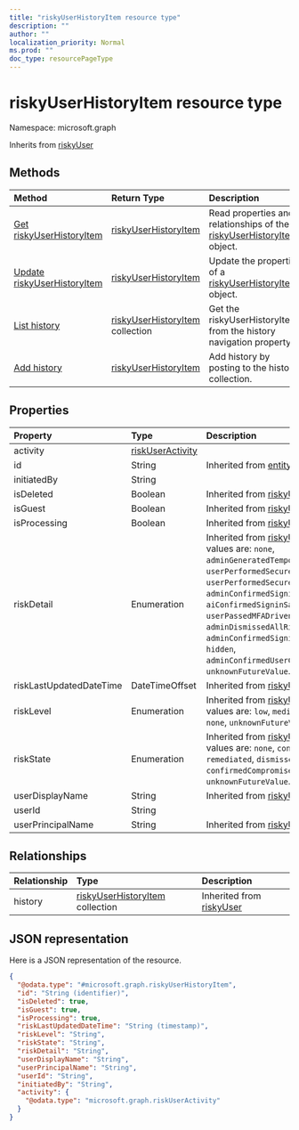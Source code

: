 ```yaml
---
title: "riskyUserHistoryItem resource type"
description: ""
author: ""
localization_priority: Normal
ms.prod: ""
doc_type: resourcePageType
---
```


# riskyUserHistoryItem resource type


Namespace: microsoft.graph




Inherits from [riskyUser](../resources/riskyuser.md)

## Methods
|Method|Return Type|Description|
|:---|:---|:---|
|[Get riskyUserHistoryItem](../api/riskyuserhistoryitem-get.md)|[riskyUserHistoryItem](../resources/riskyuserhistoryitem.md)|Read properties and relationships of the [riskyUserHistoryItem](../resources/riskyuserhistoryitem.md) object.|
|[Update riskyUserHistoryItem](../api/riskyuserhistoryitem-update.md)|[riskyUserHistoryItem](../resources/riskyuserhistoryitem.md)|Update the properties of a [riskyUserHistoryItem](../resources/riskyuserhistoryitem.md) object.|
|[List history](../api/riskyuserhistoryitem-list-history.md)|[riskyUserHistoryItem](../resources/riskyuserhistoryitem.md) collection|Get the riskyUserHistoryItems from the history navigation property.|
|[Add history](../api/riskyuserhistoryitem-post-history.md)|[riskyUserHistoryItem](../resources/riskyuserhistoryitem.md)|Add history by posting to the history collection.|

## Properties
|Property|Type|Description|
|:---|:---|:---|
|activity|[riskUserActivity](../resources/riskuseractivity.md)||
|id|String| Inherited from [entity](../resources/entity.md)|
|initiatedBy|String||
|isDeleted|Boolean| Inherited from [riskyUser](../resources/riskyuser.md)|
|isGuest|Boolean| Inherited from [riskyUser](../resources/riskyuser.md)|
|isProcessing|Boolean| Inherited from [riskyUser](../resources/riskyuser.md)|
|riskDetail|Enumeration| Inherited from [riskyUser](../resources/riskyuser.md). Possible values are: `none`, `adminGeneratedTemporaryPassword`, `userPerformedSecuredPasswordChange`, `userPerformedSecuredPasswordReset`, `adminConfirmedSigninSafe`, `aiConfirmedSigninSafe`, `userPassedMFADrivenByRiskBasedPolicy`, `adminDismissedAllRiskForUser`, `adminConfirmedSigninCompromised`, `hidden`, `adminConfirmedUserCompromised`, `unknownFutureValue`.|
|riskLastUpdatedDateTime|DateTimeOffset| Inherited from [riskyUser](../resources/riskyuser.md)|
|riskLevel|Enumeration| Inherited from [riskyUser](../resources/riskyuser.md). Possible values are: `low`, `medium`, `high`, `hidden`, `none`, `unknownFutureValue`.|
|riskState|Enumeration| Inherited from [riskyUser](../resources/riskyuser.md). Possible values are: `none`, `confirmedSafe`, `remediated`, `dismissed`, `atRisk`, `confirmedCompromised`, `unknownFutureValue`.|
|userDisplayName|String| Inherited from [riskyUser](../resources/riskyuser.md)|
|userId|String||
|userPrincipalName|String| Inherited from [riskyUser](../resources/riskyuser.md)|

## Relationships
|Relationship|Type|Description|
|:---|:---|:---|
|history|[riskyUserHistoryItem](../resources/riskyuserhistoryitem.md) collection| Inherited from [riskyUser](../resources/riskyuser.md)|

## JSON representation
Here is a JSON representation of the resource.
<!-- {
  "blockType": "resource",
  "keyProperty": "id",
  "@odata.type": "microsoft.graph.riskyUserHistoryItem",
  "baseType": "microsoft.graph.riskyUser",
  "openType": false
}
-->
``` json
{
  "@odata.type": "#microsoft.graph.riskyUserHistoryItem",
  "id": "String (identifier)",
  "isDeleted": true,
  "isGuest": true,
  "isProcessing": true,
  "riskLastUpdatedDateTime": "String (timestamp)",
  "riskLevel": "String",
  "riskState": "String",
  "riskDetail": "String",
  "userDisplayName": "String",
  "userPrincipalName": "String",
  "userId": "String",
  "initiatedBy": "String",
  "activity": {
    "@odata.type": "microsoft.graph.riskUserActivity"
  }
}
```

